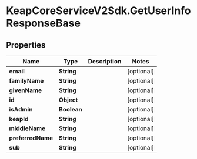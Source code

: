# KeapCoreServiceV2Sdk.GetUserInfoResponseBase

## Properties

Name | Type | Description | Notes
------------ | ------------- | ------------- | -------------
**email** | **String** |  | [optional] 
**familyName** | **String** |  | [optional] 
**givenName** | **String** |  | [optional] 
**id** | **Object** |  | [optional] 
**isAdmin** | **Boolean** |  | [optional] 
**keapId** | **String** |  | [optional] 
**middleName** | **String** |  | [optional] 
**preferredName** | **String** |  | [optional] 
**sub** | **String** |  | [optional] 


